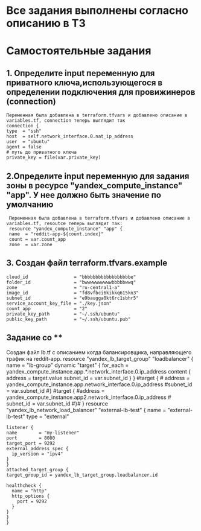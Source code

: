 # Все задания выполнены согласно описанию в ТЗ
# Самостоятельные задания
  ## 1. Определите input переменную для приватного ключа,использующегося в определении подключения для провижинеров (connection)
    Переменная была добавлена в terraform.tfvars и добавлено описание в variables.tf, connection теперь выглядит так
    connection {
    type  = "ssh"
    host  = self.network_interface.0.nat_ip_address
    user  = "ubuntu"
    agent = false
    # путь до приватного ключа
    private_key = file(var.private_key)
 ## 2.Определите input переменную для задания зоны в ресурсе "yandex_compute_instance" "app". У нее должно быть значение по умолчанию 
     Переменная была добавлена в terraform.tfvars и добавлено описание в variables.tf, resoutce теперь выглядит так:
     resource "yandex_compute_instance" "app" {
     name  = "reddit-app-${count.index}"
     count = var.count_app
     zone  = var.zone      
 ## 3. Создан файл terraform.tfvars.example
    cloud_id                 = "bbbbbbbbbbbbbbbbbbe"
    folder_id                = "bwwwwwwwwwwbbbbbwwq"
    zone                     = "ru-central1-a"
    image_id                 = "fd8vfbci6kikkq615kn3"
    subnet_id                = "e9baugga0kt6rc1sbhr5"
    service_account_key_file = "./key.json"
    count_app                = "2"
    private_key_path         = "~/.ssh/ubuntu"
    public_key_path          = "~/.ssh/ubuntu.pub"
 ## Задание со **
   Создан файл lb.tf с описанием когда балансировщика, направляющего трафик на reddit-app.
    resource "yandex_lb_target_group" "loadbalancer" {
    name = "lb-group"
    dynamic "target" {
    for_each = yandex_compute_instance.app.*.network_interface.0.ip_address
    content {
      address   = target.value
      subnet_id = var.subnet_id
    }
    }
    #target {
    # address   = yandex_compute_instance.app.network_interface.0.ip_address
    #subnet_id = var.subnet_id
    #}
    #target {
    #address   = yandex_compute_instance.app2.network_interface.0.ip_address
    # subnet_id = var.subnet_id
    #}# 
    }
    resource "yandex_lb_network_load_balancer" "external-lb-test" {
    name = "external-lb-test"
    type = "external"

    listener {
    name        = "my-listener"
    port        = 8080
    target_port = 9292
    external_address_spec {
      ip_version = "ipv4"
    }
    } 
    attached_target_group {
    target_group_id = yandex_lb_target_group.loadbalancer.id

    healthcheck {
      name = "http"
      http_options {
        port = 9292
      }
    }
    }
    }
  ## 
